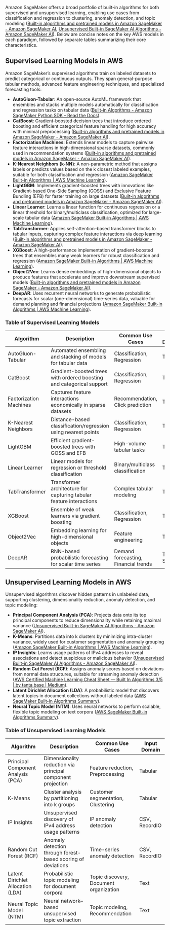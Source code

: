 Amazon SageMaker offers a broad portfolio of built-in algorithms for both supervised and unsupervised learning, enabling use cases from classification and regression to clustering, anomaly detection, and topic modeling ([Built-in algorithms and pretrained models in Amazon SageMaker - Amazon SageMaker AI](https://docs.aws.amazon.com/sagemaker/latest/dg/algos.html), [Unsupervised Built-in SageMaker AI Algorithms - Amazon SageMaker AI](https://docs.aws.amazon.com/sagemaker/latest/dg/algorithms-unsupervised.html)). Below are concise notes on the key AWS models in each paradigm, followed by separate tables summarizing their core characteristics.

## Supervised Learning Models in AWS

Amazon SageMaker’s supervised algorithms train on labeled datasets to predict categorical or continuous outputs. They span general-purpose tabular methods, advanced feature engineering techniques, and specialized forecasting tools:

- **AutoGluon-Tabular**: An open-source AutoML framework that ensembles and stacks multiple models automatically for classification and regression tasks on tabular data ([Built-in Algorithms - Amazon SageMaker Python SDK - Read the Docs](https://sagemaker.readthedocs.io/en/stable/algorithms/index.html?utm_source=chatgpt.com)).
- **CatBoost**: Gradient-boosted decision trees that introduce ordered boosting and efficient categorical feature handling for high accuracy with minimal preprocessing ([Built-in algorithms and pretrained models in Amazon SageMaker - Amazon SageMaker AI](https://docs.aws.amazon.com/sagemaker/latest/dg/algos.html)).
- **Factorization Machines**: Extends linear models to capture pairwise feature interactions in high-dimensional sparse datasets, commonly used in recommendation systems ([Built-in algorithms and pretrained models in Amazon SageMaker - Amazon SageMaker AI](https://docs.aws.amazon.com/sagemaker/latest/dg/algos.html)).
- **K-Nearest Neighbors (k-NN)**: A non-parametric method that assigns labels or predicts values based on the k closest labeled examples, suitable for both classification and regression ([Amazon SageMaker Built-in Algorithms | AWS Machine Learning](https://k21academy.com/amazon-web-services/aws-ml/amazon-sagemaker-algorithms/)).
- **LightGBM**: Implements gradient-boosted trees with innovations like Gradient-based One-Side Sampling (GOSS) and Exclusive Feature Bundling (EFB) for faster training on large datasets ([Built-in algorithms and pretrained models in Amazon SageMaker - Amazon SageMaker AI](https://docs.aws.amazon.com/sagemaker/latest/dg/algos.html)).
- **Linear Learner**: Learns a linear function for continuous regression or a linear threshold for binary/multiclass classification, optimized for large-scale tabular data ([Amazon SageMaker Built-in Algorithms | AWS Machine Learning](https://k21academy.com/amazon-web-services/aws-ml/amazon-sagemaker-algorithms/)).
- **TabTransformer**: Applies self-attention–based transformer blocks to tabular inputs, capturing complex feature interactions via deep learning ([Built-in algorithms and pretrained models in Amazon SageMaker - Amazon SageMaker AI](https://docs.aws.amazon.com/sagemaker/latest/dg/algos.html)).
- **XGBoost**: A high-performance implementation of gradient-boosted trees that ensembles many weak learners for robust classification and regression ([Amazon SageMaker Built-in Algorithms | AWS Machine Learning](https://k21academy.com/amazon-web-services/aws-ml/amazon-sagemaker-algorithms/)).
- **Object2Vec**: Learns dense embeddings of high-dimensional objects to produce features that accelerate and improve downstream supervised models ([Built-in algorithms and pretrained models in Amazon SageMaker - Amazon SageMaker AI](https://docs.aws.amazon.com/sagemaker/latest/dg/algos.html)).
- **DeepAR**: Uses recurrent neural networks to generate probabilistic forecasts for scalar (one-dimensional) time-series data, valuable for demand planning and financial projections ([Amazon SageMaker Built-in Algorithms | AWS Machine Learning](https://k21academy.com/amazon-web-services/aws-ml/amazon-sagemaker-algorithms/)).

### Table of Supervised Learning Models

| Algorithm              | Description                                                          | Common Use Cases                     | Input Domain |
| ---------------------- | -------------------------------------------------------------------- | ------------------------------------ | ------------ |
| AutoGluon-Tabular      | Automated ensembling and stacking of models for tabular data         | Classification, Regression           | Tabular      |
| CatBoost               | Gradient-boosted trees with ordered boosting and categorical support | Classification, Regression           | Tabular      |
| Factorization Machines | Captures feature interactions economically in sparse datasets        | Recommendation, Click prediction     | Tabular      |
| K-Nearest Neighbors    | Distance-based classification/regression using nearest points        | Classification, Regression           | Tabular      |
| LightGBM               | Efficient gradient-boosted trees with GOSS and EFB                   | High-volume tabular tasks            | Tabular      |
| Linear Learner         | Linear models for regression or threshold classification             | Binary/multiclass classification     | Tabular      |
| TabTransformer         | Transformer architecture for capturing tabular feature interactions  | Complex tabular modeling             | Tabular      |
| XGBoost                | Ensemble of weak learners via gradient boosting                      | Classification, Regression           | Tabular      |
| Object2Vec             | Embedding learning for high-dimensional objects                      | Feature engineering                  | Tabular      |
| DeepAR                 | RNN-based probabilistic forecasting for scalar time series           | Demand forecasting, Financial trends | Time Series  |

## Unsupervised Learning Models in AWS

Unsupervised algorithms discover hidden patterns in unlabeled data, supporting clustering, dimensionality reduction, anomaly detection, and topic modeling:

- **Principal Component Analysis (PCA)**: Projects data onto its top principal components to reduce dimensionality while retaining maximal variance ([Unsupervised Built-in SageMaker AI Algorithms - Amazon SageMaker AI](https://docs.aws.amazon.com/sagemaker/latest/dg/algorithms-unsupervised.html)).
- **K-Means**: Partitions data into k clusters by minimizing intra-cluster variance, widely used for customer segmentation and anomaly grouping ([Amazon SageMaker Built-in Algorithms | AWS Machine Learning](https://k21academy.com/amazon-web-services/aws-ml/amazon-sagemaker-algorithms/)).
- **IP Insights**: Learns usage patterns of IPv4 addresses to reveal associations and detect suspicious or malicious behavior ([Unsupervised Built-in SageMaker AI Algorithms - Amazon SageMaker AI](https://docs.aws.amazon.com/sagemaker/latest/dg/algorithms-unsupervised.html)).
- **Random Cut Forest (RCF)**: Assigns anomaly scores based on deviations from normal data structures, suitable for streaming anomaly detection ([AWS Certified Machine Learning Cheat Sheet — Built In Algorithms 3/5 | by tanta base | Medium](https://medium.com/%40tantabase/aws-certified-machine-learning-cheat-sheet-built-in-algorithms-3-8-50332ef8de1c)).
- **Latent Dirichlet Allocation (LDA)**: A probabilistic model that discovers latent topics in document collections without labeled data ([AWS SageMaker Built-in Algorithms Summary](https://jayendrapatil.com/aws-sagemaker-built-in-algorithms-summary/)).
- **Neural Topic Model (NTM)**: Uses neural networks to perform scalable, flexible topic modeling on text corpora ([AWS SageMaker Built-in Algorithms Summary](https://jayendrapatil.com/aws-sagemaker-built-in-algorithms-summary/)).

### Table of Unsupervised Learning Models

| Algorithm                          | Description                                                  | Common Use Cases                       | Input Domain  |
| ---------------------------------- | ------------------------------------------------------------ | -------------------------------------- | ------------- |
| Principal Component Analysis (PCA) | Dimensionality reduction via principal component projection  | Feature reduction, Preprocessing       | Tabular       |
| K-Means                            | Cluster analysis by partitioning into k groups               | Customer segmentation, Clustering      | Tabular       |
| IP Insights                        | Unsupervised discovery of IPv4 address usage patterns        | IP anomaly detection                   | CSV, RecordIO |
| Random Cut Forest (RCF)            | Anomaly detection through forest-based scoring of deviations | Time-series anomaly detection          | CSV, RecordIO |
| Latent Dirichlet Allocation (LDA)  | Probabilistic topic modeling for document corpora            | Topic discovery, Document organization | Text          |
| Neural Topic Model (NTM)           | Neural network–based unsupervised topic extraction           | Topic modeling, Recommendation         | Text          |
